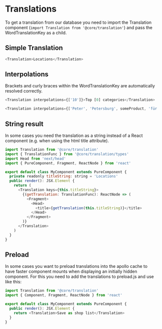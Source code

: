 # Translations

To get a translation from our database you need to import the Translation component (`import Translation from '@core/translation'`) and pass the WordTranslationKey as a child.

## Simple Translation

```javascript
<Translation>Locations</Translation>
```

## Interpolations

Brackets and curly braces within the WordTranslationKey are automatically resolved correctly.

```javascript
<Translation interpolations={['10']}>Top [0] categories</Translation>
```

```javascript
<Translation interpolations={['Peter', 'Petersburg', someProduct, 'für nichts']}>[0] from [1] looks at [2] for [3]</Translation>
```

## String result

In some cases you need the translation as a string instead of a React component (e.g. when using the html title attribute).

```javascript
import Translation from '@core/translation'
import { TranslationFunc } from '@core/translation/types'
import Head from 'next/head'
import { PureComponent, Fragment, ReactNode } from 'react'

export default class MyComponent extends PureComponent {
  private readonly titleString: string = 'Locations'
  public render(): JSX.Element {
    return (
      <Translation keys={this.titleString}>
        {(getTranslation: TranslationFunc): ReactNode => (
          <Fragment>
            <Head>
              <title>{getTranslation(this.titleString)}</title>
            </Head>
          </Fragment>
        )}
      </Translation>
    )
  }
}
```

## Preload

In some cases you want to preload translations into the apollo cache to have faster component mounts when displaying an initially hidden component.
For this you need to add the translations to preload.js and use like this:

```javascript
import Translation from '@core/translation'
import { Component, Fragment, ReactNode } from 'react'

export default class MyComponent extends PureComponent {
  public render(): JSX.Element {
    return <Translation>Save as shop list</Translation>
  }
}
```
